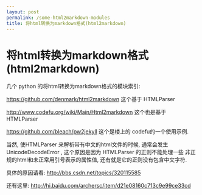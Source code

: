 ```yaml
---
layout: post
permalink: /some-html2markdown-modules
title: 将html转换为markdown格式(html2markdown)
---
```


# 将html转换为markdown格式(html2markdown) #


几个 python 的将html转换为markdown格式的模块索引:

https://github.com/denmark/html2markdown 这个基于 HTMLParser

http://www.codefu.org/wiki/Main/Html2markdown 这个也是基于  HTMLParser

https://github.com/bleach/pw2jekyll 这个是楼上的 codefu的一个使用示例.


当然, 使HTMLParser 来解析带有中文的html文件的时候, 通常会发生 UnicodeDecodeError , 这个原因是因为 HTMLParser 的正则不能处理一些 非正规的html和未正常用引号表示的属性值, 还有就是它的正则没有包含中文字符.

具体的原因请看: http://bbs.csdn.net/topics/320115585

还有这里: http://hi.baidu.com/archersc/item/d21e08160c713c9e99ce33cd